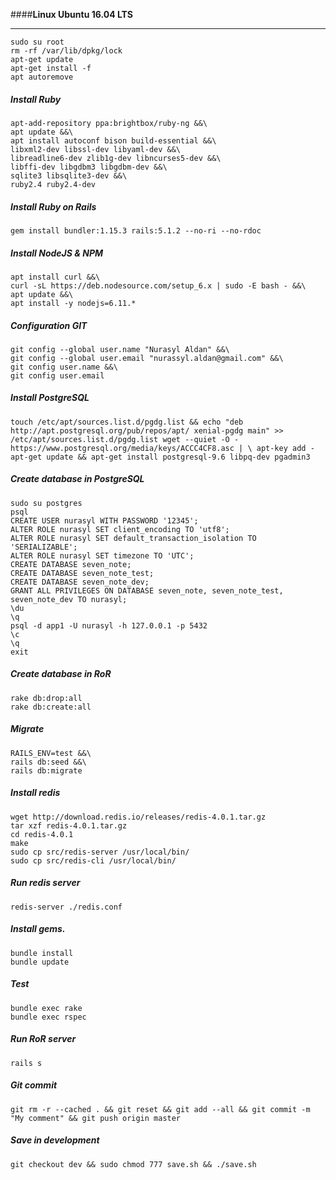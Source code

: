 ####**Linux Ubuntu 16.04 LTS**

---
```
sudo su root
rm -rf /var/lib/dpkg/lock
apt-get update
apt-get install -f
apt autoremove
```
##### Install Ruby
```
apt-add-repository ppa:brightbox/ruby-ng &&\
apt update &&\
apt install autoconf bison build-essential &&\
libxml2-dev libssl-dev libyaml-dev &&\
libreadline6-dev zlib1g-dev libncurses5-dev &&\
libffi-dev libgdbm3 libgdbm-dev &&\
sqlite3 libsqlite3-dev &&\
ruby2.4 ruby2.4-dev
```
##### Install Ruby on Rails
```
gem install bundler:1.15.3 rails:5.1.2 --no-ri --no-rdoc
```
##### Install NodeJS & NPM
```
apt install curl &&\
curl -sL https://deb.nodesource.com/setup_6.x | sudo -E bash - &&\
apt update &&\
apt install -y nodejs=6.11.*
```
##### Configuration GIT
```
git config --global user.name "Nurasyl Aldan" &&\
git config --global user.email "nurassyl.aldan@gmail.com" &&\
git config user.name &&\
git config user.email
```
##### Install PostgreSQL
```
touch /etc/apt/sources.list.d/pgdg.list && echo "deb http://apt.postgresql.org/pub/repos/apt/ xenial-pgdg main" >> /etc/apt/sources.list.d/pgdg.list wget --quiet -O - https://www.postgresql.org/media/keys/ACCC4CF8.asc | \ apt-key add - apt-get update && apt-get install postgresql-9.6 libpq-dev pgadmin3
```
##### Create database in PostgreSQL
```
sudo su postgres
psql
CREATE USER nurasyl WITH PASSWORD '12345';
ALTER ROLE nurasyl SET client_encoding TO 'utf8';
ALTER ROLE nurasyl SET default_transaction_isolation TO 'SERIALIZABLE';
ALTER ROLE nurasyl SET timezone TO 'UTC';
CREATE DATABASE seven_note;
CREATE DATABASE seven_note_test;
CREATE DATABASE seven_note_dev;
GRANT ALL PRIVILEGES ON DATABASE seven_note, seven_note_test, seven_note_dev TO nurasyl;
\du
\q
psql -d app1 -U nurasyl -h 127.0.0.1 -p 5432
\c
\q
exit
```
##### Create database in RoR
```
rake db:drop:all
rake db:create:all
```
##### Migrate
```
RAILS_ENV=test &&\
rails db:seed &&\
rails db:migrate
```
##### Install redis
```
wget http://download.redis.io/releases/redis-4.0.1.tar.gz
tar xzf redis-4.0.1.tar.gz
cd redis-4.0.1
make
sudo cp src/redis-server /usr/local/bin/
sudo cp src/redis-cli /usr/local/bin/
```
##### Run redis server
```
redis-server ./redis.conf
```
##### Install gems.
```
bundle install
bundle update
```
##### Test
```
bundle exec rake
bundle exec rspec
```
##### Run RoR server
```
rails s
```
##### Git commit
```
git rm -r --cached . && git reset && git add --all && git commit -m "My comment" && git push origin master
```
##### Save in development
```
git checkout dev && sudo chmod 777 save.sh && ./save.sh
```
